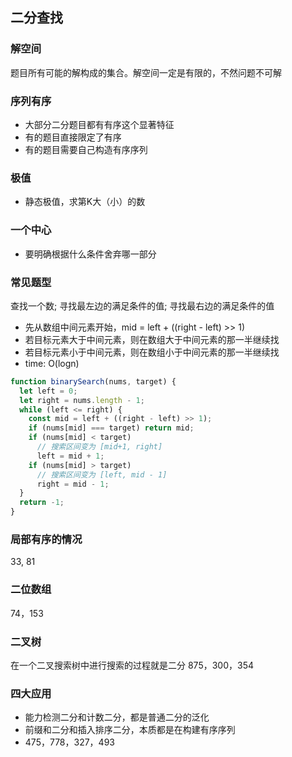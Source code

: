 ## 二分查找

### 解空间
题目所有可能的解构成的集合。解空间一定是有限的，不然问题不可解

### 序列有序
* 大部分二分题目都有有序这个显著特征
* 有的题目直接限定了有序
* 有的题目需要自己构造有序序列

### 极值
* 静态极值，求第K大（小）的数

### 一个中心
* 要明确根据什么条件舍弃哪一部分

### 常见题型
查找一个数; 寻找最左边的满足条件的值; 寻找最右边的满足条件的值
* 先从数组中间元素开始，mid = left + ((right - left) >> 1)
* 若目标元素大于中间元素，则在数组大于中间元素的那一半继续找
* 若目标元素小于中间元素，则在数组小于中间元素的那一半继续找
* time: O(logn)
```javascript
function binarySearch(nums, target) {
  let left = 0;
  let right = nums.length - 1;
  while (left <= right) {
    const mid = left + ((right - left) >> 1);
    if (nums[mid] === target) return mid;
    if (nums[mid] < target)
      // 搜索区间变为 [mid+1, right]
      left = mid + 1;
    if (nums[mid] > target)
      // 搜索区间变为 [left, mid - 1]
      right = mid - 1;
  }
  return -1;
}
```

### 局部有序的情况
33, 81

### 二位数组
74，153

### 二叉树
在一个二叉搜索树中进行搜索的过程就是二分
875，300，354

### 四大应用
* 能力检测二分和计数二分，都是普通二分的泛化
* 前缀和二分和插入排序二分，本质都是在构建有序序列
* 475，778，327，493
